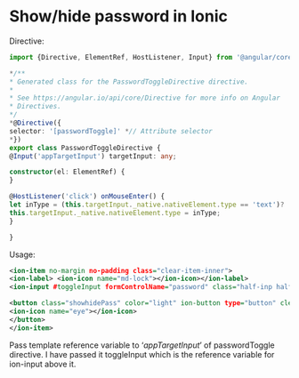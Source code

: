 # Show/hide password in Ionic

Directive:

```typescript
import {Directive, ElementRef, HostListener, Input} from '@angular/core';

*/**
* Generated class for the PasswordToggleDirective directive.
*
* See https://angular.io/api/core/Directive for more info on Angular
* Directives.
*/
*@Directive({
selector: '[passwordToggle]' *// Attribute selector
*})
export class PasswordToggleDirective {
@Input('appTargetInput') targetInput: any;

constructor(el: ElementRef) {
}

@HostListener('click') onMouseEnter() {
let inType = (this.targetInput._native.nativeElement.type == 'text')? 'password': 'text';
this.targetInput._native.nativeElement.type = inType;
}

}
```

Usage:

```xml
<ion-item no-margin no-padding class="clear-item-inner">
<ion-label> <ion-icon name="md-lock"></ion-icon></ion-label>
<ion-input #toggleInput formControlName="password" class="half-inp half-border-inp" type="password" placeholder="Password"></ion-input>

<button class="showhidePass" color="light" ion-button type="button" clear item-end passwordToggle [appTargetInput]="toggleInput">
<ion-icon name="eye"></ion-icon>
</button>
</ion-item>
```

Pass template reference variable to ‘*appTargetInput*’ of passwordToggle directive. I have passed it toggleInput which is the reference variable for ion-input above it.